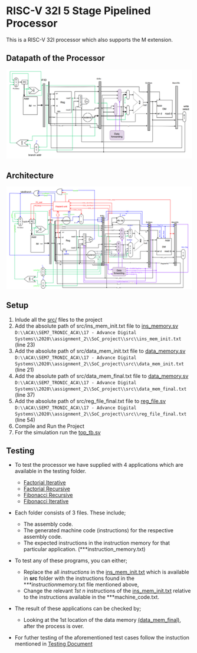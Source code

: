 # RISC-V 32I 5 Stage Pipelined Processor

This is a RISC-V 32I processor which also supports the M extension.

## Datapath of the Processor

![Datapath](Datapath.png)

## Architecture

![Architecture](Architecture.png)

## Setup

1. Inlude all the [src/](src) files to the project
2. Add the absolute path of src/ins_mem_init.txt file to [ins_memory.sv](src/ins_memory.sv) `D:\\ACA\\SEM7_TRONIC_ACA\\17 - Advance Digital Systems\\2020\\assignment_2\\SoC_project\\src\\ins_mem_init.txt` (line 23)
3. Add the absolute path of src/data_mem_init.txt file to [data_memory.sv](src/data_memory.sv)
   `D:\\ACA\\SEM7_TRONIC_ACA\\17 - Advance Digital Systems\\2020\\assignment_2\\SoC_project\\src\\data_mem_init.txt` (line 21)
4. Add the absolute path of src/data_mem_final.txt file to [data_memory.sv](src/data_memory.sv)
   `D:\\ACA\\SEM7_TRONIC_ACA\\17 - Advance Digital Systems\\2020\\assignment_2\\SoC_project\\src\\data_mem_final.txt` (line 37)
5. Add the absolute path of src/reg_file_final.txt file to [reg_file.sv](src/reg_file.sv)
   `D:\\ACA\\SEM7_TRONIC_ACA\\17 - Advance Digital Systems\\2020\\assignment_2\\SoC_project\\src\\reg_file_final.txt` (line 54)
6. Compile and Run the Project
7. For the simulation run the [top_tb.sv](src/top_tb.sv)

<!-- ### Run a compiled code
1. Generate assembly code (use an online compiler)
2. Copy and paste assembly code into ./Assembly-To-Machine-Code-Risc-V/test.asm
3. Run ./Assembly-To-Machine-Code-Risc-V/A-to_M.cpp
4. Copy and paste the resultant content of MCode.mc into the ins_mem_init.txt
5. Run the RTL simulation from Quartus  -->

## Testing

- To test the processor we have supplied with 4 applications which are available in the testing folder.
  - [Factorial Iterative](testing/Factorial_iterative)
  - [Factorial Recursive](testing/Factorial_Recursive)
  - [Fibonacci Recursive](testing/Fibonacci_Recursive)
  - [Fibonacci Iterative](testing/Finonacci_iterative)
- Each folder consists of 3 files. These include;
  - The assembly code.
  - The generated machine code (instructions) for the respective assembly code.
  - The expected instructions in the instruction memory for that particular application. (\*\*\*instruction_memory.txt)
- To test any of these programs, you can either;

  - Replace the all _instructions_ in the [ins_mem_init.txt](../src/ins_mem_init.txt) which is available in **src** folder with the instructions found in the \**\*\*instruction*memory.txt file mentioned above,
  - Change the relevant _1st n_ instructions of the [ins_mem_init.txt](../src/ins_mem_init.txt) relative to the instructions available in the \*\*\*machine_code.txt.

- The result of these applications can be checked by;

  - Looking at the 1st location of the data memory [(data_mem_final)](../src/data_mem_final.txt), after the process is over.

- For futher testing of the aforementioned test cases follow the instuction mentioned in [Testing Document](testing/Readme.md)

<!-- ## Verification -->
